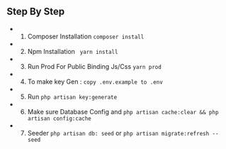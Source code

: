 ## Step By Step

-   1. Composer Installation `composer install`
-   2. Npm Installation ` yarn install`
-   3. Run Prod For Public Binding Js/Css `yarn prod`
-   4. To make key Gen : `copy .env.example to .env`
-   5. Run `php artisan key:generate`
-   6. Make sure Database Config and `php artisan cache:clear && php artisan config:cache`
-   7. Seeder `php artisan db: seed` or `php artisan migrate:refresh --seed`
